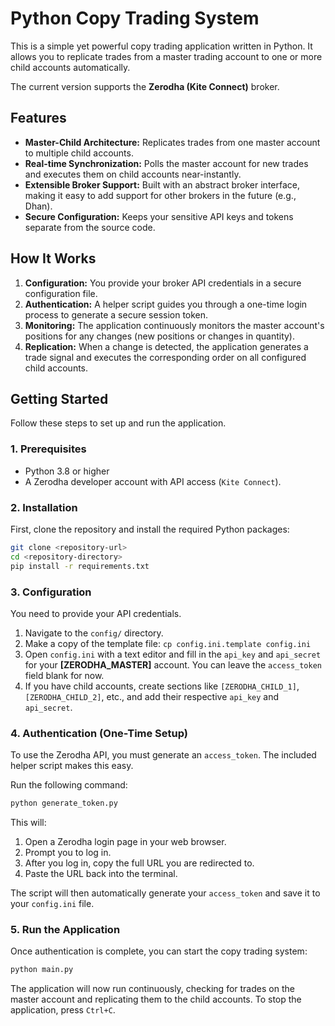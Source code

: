 # Python Copy Trading System

This is a simple yet powerful copy trading application written in Python. It allows you to replicate trades from a master trading account to one or more child accounts automatically.

The current version supports the **Zerodha (Kite Connect)** broker.

## Features

- **Master-Child Architecture:** Replicates trades from one master account to multiple child accounts.
- **Real-time Synchronization:** Polls the master account for new trades and executes them on child accounts near-instantly.
- **Extensible Broker Support:** Built with an abstract broker interface, making it easy to add support for other brokers in the future (e.g., Dhan).
- **Secure Configuration:** Keeps your sensitive API keys and tokens separate from the source code.

## How It Works

1.  **Configuration:** You provide your broker API credentials in a secure configuration file.
2.  **Authentication:** A helper script guides you through a one-time login process to generate a secure session token.
3.  **Monitoring:** The application continuously monitors the master account's positions for any changes (new positions or changes in quantity).
4.  **Replication:** When a change is detected, the application generates a trade signal and executes the corresponding order on all configured child accounts.

## Getting Started

Follow these steps to set up and run the application.

### 1. Prerequisites

- Python 3.8 or higher
- A Zerodha developer account with API access (`Kite Connect`).

### 2. Installation

First, clone the repository and install the required Python packages:

```bash
git clone <repository-url>
cd <repository-directory>
pip install -r requirements.txt
```

### 3. Configuration

You need to provide your API credentials.

1.  Navigate to the `config/` directory.
2.  Make a copy of the template file: `cp config.ini.template config.ini`
3.  Open `config.ini` with a text editor and fill in the `api_key` and `api_secret` for your **[ZERODHA_MASTER]** account. You can leave the `access_token` field blank for now.
4.  If you have child accounts, create sections like `[ZERODHA_CHILD_1]`, `[ZERODHA_CHILD_2]`, etc., and add their respective `api_key` and `api_secret`.

### 4. Authentication (One-Time Setup)

To use the Zerodha API, you must generate an `access_token`. The included helper script makes this easy.

Run the following command:

```bash
python generate_token.py
```

This will:
1.  Open a Zerodha login page in your web browser.
2.  Prompt you to log in.
3.  After you log in, copy the full URL you are redirected to.
4.  Paste the URL back into the terminal.

The script will then automatically generate your `access_token` and save it to your `config.ini` file.

### 5. Run the Application

Once authentication is complete, you can start the copy trading system:

```bash
python main.py
```

The application will now run continuously, checking for trades on the master account and replicating them to the child accounts. To stop the application, press `Ctrl+C`.